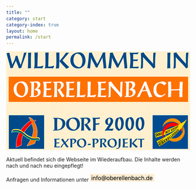 ```yaml
---
title: ""
category: start
category-index: true
layout: home
permalink: /start
---
```


![Oberellenbach](/assets/images/welcome_oberellenbach.jpg)

Aktuell befindet sich die Webseite im Wiederaufbau. Die Inhalte werden nach und nach neu eingepflegt!

Anfragen und Informationen unter ![Email](/assets/images/image_email.png)
